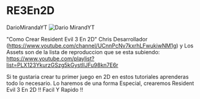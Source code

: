 # RE3En2D
 
 DarioMirandaYT ![Dario MirandYT](https://i.imgur.com/LXRpgTH.jpg)
 
 "Como Crear Resident Evil 3 En 2D" 
Chris Desarrollador (https://www.youtube.com/channel/UCnnPcNv7kxrhLFwukiwNM1g) y 
Los Assets son de la lista de reproduccion que se esta subiendo: 
https://www.youtube.com/playlist?list=PLX123YkurzGSzg5kGystIlJFu98kn7E6r
 
 Si te gustaria crear tu primer juego en 2D en estos tutoriales aprenderas todo lo necesario. Lo haremos de una forma Especial, crearemos Resident Evil 3 En 2D !!  Facil Y Rapido !!
